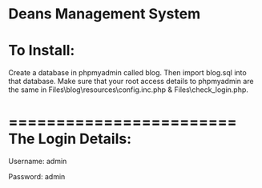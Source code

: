 Deans Management System 
========================
To Install:
========================
Create a database in phpmyadmin called blog. Then import blog.sql into that database. Make sure that your root access details to phpmyadmin are the same in Files\blog\resources\config.inc.php & Files\check_login.php. 

========================
The Login Details:
========================
Username: admin

Password: admin




